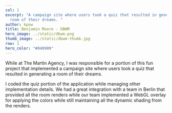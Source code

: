 ```yaml
---
col: 1
excerpt: "A campaign site where users took a quiz that resulted in generating a
  room of their dreams. "
author: kpow
title: Benjamin Moore - DBWM
hero_image: ../static/dbwm.png
thumb_image: ../static/dbwm-thumb.jpg
row: 1
hero_color: "#040909"
---
```

While at The Martin Agency, I was responsible for a portion of this fun project that implemented a campaign site where users took a quiz that resulted in generating a room of their dreams. 

I coded the quiz portion of the application while managing other implementation details. We had a great integration with a team in Berlin that provided all the room renders while our team implemented a WebGL overlay for applying the colors while still maintaining all the dynamic shading from the renders.